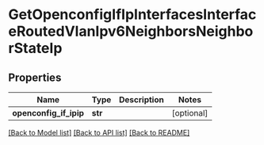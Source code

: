 # GetOpenconfigIfIpInterfacesInterfaceRoutedVlanIpv6NeighborsNeighborStateIp

## Properties
Name | Type | Description | Notes
------------ | ------------- | ------------- | -------------
**openconfig_if_ipip** | **str** |  | [optional] 

[[Back to Model list]](../README.md#documentation-for-models) [[Back to API list]](../README.md#documentation-for-api-endpoints) [[Back to README]](../README.md)


